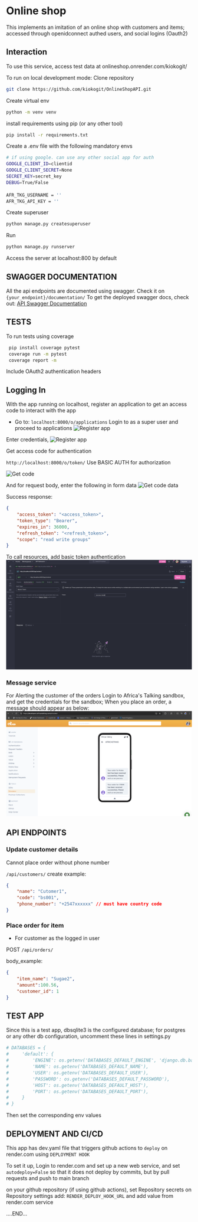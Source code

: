# Online shop
This implements an imitation of an online shop with customers and items; accessed through openidconnect authed users, and social logins (Oauth2)


## Interaction
To use this service, access test data at onlineshop.onrender.com/kiokogit/

To run on local development mode:
Clone repository
```bash
git clone https://github.com/kiokogit/OnlineShopAPI.git
```
Create virtual env
```bash
python -m venv venv
```
install requirements using pip (or any other tool)
```bash
pip install -r requirements.txt
```
Create a .env file with the following mandatory envs

```bash
# if using google. can use any other social app for auth
GOOGLE_CLIENT_ID=clientid
GOOGLE_CLIENT_SECRET=None
SECRET_KEY=secret_key
DEBUG=True/False

AFR_TKG_USERNAME = ''
AFR_TKG_API_KEY = ''
```
Create superuser
```bash
python manage.py createsuperuser
```

Run 
```bash
python manage.py runserver
```
Access the server at localhost:800 by default

## SWAGGER DOCUMENTATION
All the api endpoints are documented using swagger. Check it on ```{your_endpoint}/documentation/```
To get the deployed swagger docs, check out: 
[API Swagger Documentation](https://onlineshopapi-ctyo.onrender.com/documentation/)


## TESTS
To run tests using coverage
```bash
 pip install coverage pytest
 coverage run -m pytest
 coverage report -m
```
Include OAuth2 authentication headers

## Logging In
With the app running on localhost, register an application to get an access code to interact with the app
- Go to:
```localhost:8000/o/applications```
Login to as a super user and proceed to applications
![Register app](/Screenshot%202024-11-13%20at%2023.54.49.png)

Enter credentials,
![Register app](/Screenshot%202024-11-13%20at%2023.55.27.png)

Get access code for authentication

```http://localhost:8000/o/token/``` Use BASIC AUTH for authorization

![Get code](/Screenshot%202024-11-14%20at%2009.45.54.png)

And for request body, enter the following in form data
![Get code data](/Screenshot%202024-11-14%20at%2009.49.49.png)

Success response: 

```json
{
    "access_token": "<access_token>",
    "token_type": "Bearer",
    "expires_in": 36000,
    "refresh_token": "<refresh_token>",
    "scope": "read write groups"
}
```

To call resources, add basic token authentication
![Access resources](/Screenshot%202024-11-14%20at%2009.52.52.png)

### Message service
For Alerting the customer of the orders
Login to Africa's Talking sandbox, and get the credentials for the sandbox; When you place an order, a message should appear as below:
![AFRICA'S TALKING SCREEN](/Screenshot%202024-11-14%20at%2021.32.33.png)

## API ENDPOINTS

### Update customer details
Cannot place order without phone number

```/api/customers/```
create example: 
```json
{
    "name": "Cutomer1",
    "code": "bs001",
    "phone_number": "+2547xxxxxx" // must have country code
}
```

### Place order for item
- For customer as the logged in user

POST
```/api/orders/```

body_example: 
```json
{
    "item_name": "Sugae2",
    "amount":100.56,
    "customer_id": 1
}
```


## TEST APP
Since this is a test app, dbsqlite3 is the configured database; 
for postgres or any other db configuration, uncomment these lines in settings.py
```py
# DATABASES = {
#     'default': {
#         'ENGINE': os.getenv('DATABASES_DEFAULT_ENGINE', 'django.db.backends.postgresql_psycopg2'),
#         'NAME': os.getenv('DATABASES_DEFAULT_NAME'),
#         'USER': os.getenv('DATABASES_DEFAULT_USER'),
#         'PASSWORD': os.getenv('DATABASES_DEFAULT_PASSWORD'),
#         'HOST': os.getenv('DATABASES_DEFAULT_HOST'),
#         'PORT': os.getenv('DATABASES_DEFAULT_PORT'),
#     }
# }
```
Then set the corresponding env values

## DEPLOYMENT AND CI/CD
This app has dev.yaml file that triggers github actions to ```deploy``` on render.com using ```DEPLOYMENT HOOK```

To set it up, 
Login to render.com and set up a new web service, and set ```autodeploy=False``` so that it does not deploy by commits, but by pull requests and push to main branch

on your github repository (if using github actions), set Repository secrets on Repository settings
add: ```RENDER_DEPLOY_HOOK_URL``` and add value from render.com service


....END...